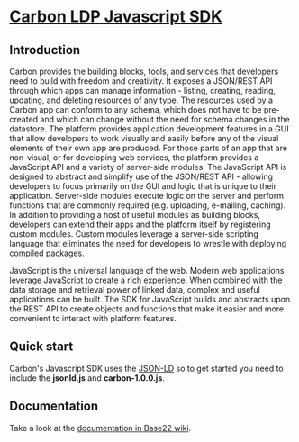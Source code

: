 # [Carbon LDP Javascript SDK](http://carbonldp.com/)

## Introduction

Carbon provides the building blocks, tools, and services that developers need to build with freedom and creativity. It exposes a JSON/REST API through which apps can manage information - listing, creating, reading, updating, and deleting resources of any type. The resources used by a Carbon app can conform to any schema, which does not have to be pre-created and which can change without the need for schema changes in the datastore. The platform provides application development features in a GUI that allow developers to work visually and easily before any of the visual elements of their own app are produced. For those parts of an app that are non-visual, or for developing web services, the platform provides a JavaScript API and a variety of server-side modules. The JavaScript API is designed to abstract and simplify use of the JSON/REST API - allowing developers to focus primarily on the GUI and logic that is unique to their application. Server-side modules execute logic on the server and perform functions that are commonly required (e.g. uploading, e-mailing, caching). In addition to providing a host of useful modules as building blocks, developers can extend their apps and the platform itself by registering custom modules. Custom modules leverage a server-side scripting language that eliminates the need for developers to wrestle with deploying compiled packages.

JavaScript is the universal language of the web. Modern web applications leverage JavaScript to create a rich experience. When combined with the data storage and retrieval power of linked data, complex and useful applications can be built. The SDK for JavaScript builds and abstracts upon the REST API to create objects and functions that make it easier and more convenient to interact with platform features.

## Quick start

Carbon's Javascript SDK uses the [JSON-LD](https://github.com/digitalbazaar/jsonld.js) so to get started you need to include the **jsonld.js** and **carbon-1.0.0.js**.

## Documentation

Take a look at the [documentation in Base22 wiki](https://wiki.base22.com/display/C/Carbon+LDP+R1+Product+Specification).